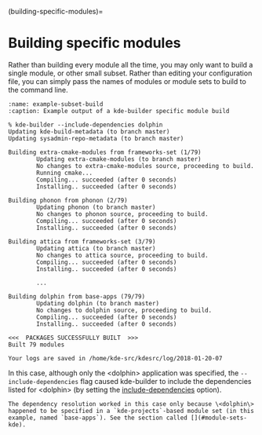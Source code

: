 (building-specific-modules)=
# Building specific modules

Rather than building every module all the time, you may only want to
build a single module, or other small subset. Rather than editing your
configuration file, you can simply pass the names of modules or module
sets to build to the command line.

```{code-block} none
:name: example-subset-build
:caption: Example output of a kde-builder specific module build

% kde-builder --include-dependencies dolphin
Updating kde-build-metadata (to branch master)
Updating sysadmin-repo-metadata (to branch master)

Building extra-cmake-modules from frameworks-set (1/79)
        Updating extra-cmake-modules (to branch master)
        No changes to extra-cmake-modules source, proceeding to build.
        Running cmake...
        Compiling... succeeded (after 0 seconds)
        Installing.. succeeded (after 0 seconds)

Building phonon from phonon (2/79)
        Updating phonon (to branch master)
        No changes to phonon source, proceeding to build.
        Compiling... succeeded (after 0 seconds)
        Installing.. succeeded (after 0 seconds)

Building attica from frameworks-set (3/79)
        Updating attica (to branch master)
        No changes to attica source, proceeding to build.
        Compiling... succeeded (after 0 seconds)
        Installing.. succeeded (after 0 seconds)

        ...

Building dolphin from base-apps (79/79)
        Updating dolphin (to branch master)
        No changes to dolphin source, proceeding to build.
        Compiling... succeeded (after 0 seconds)
        Installing.. succeeded (after 0 seconds)

<<<  PACKAGES SUCCESSFULLY BUILT  >>>
Built 79 modules

Your logs are saved in /home/kde-src/kdesrc/log/2018-01-20-07
```

In this case, although only the \<dolphin\> application was specified,
the `--include-dependencies` flag caused kde-builder to include the
dependencies listed for \<dolphin\> (by setting the
[include-dependencies](#conf-include-dependencies) option).

```{note}
The dependency resolution worked in this case only because \<dolphin\>
happened to be specified in a `kde-projects`-based module set (in this
example, named `base-apps`). See the section called [](#module-sets-kde).
```
